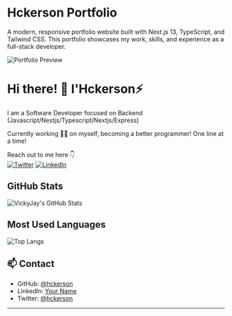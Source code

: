 # Hckerson Portfolio

A modern, responsive portfolio website built with Next.js 13, TypeScript, and Tailwind CSS. This portfolio showcases my work, skills, and experience as a full-stack developer.

![Portfolio Preview](https://res.cloudinary.com/hckerson/image/upload/f_auto,q_auto/v1/profile/hckerson?_a=BAMABkUq0)


# Hi there! 👋 I'Hckerson⚡

I am a Software Developer focused on Backend (Javascript/Nestjs/Typescript/Nextjs/Express)

Currently working 🧑‍💻 on myself, becoming a better programmer! One line at a time!

Reach out to me here 👇  
[![Twitter](https://img.shields.io/badge/Twitter-1DA1F2?style=flat&logo=twitter&logoColor=white)](https://twitter.com/hckerson_jnr)
[![LinkedIn](https://img.shields.io/badge/LinkedIn-0077B5?style=flat&logo=linkedin&logoColor=white)](https://linkedin.com/in/hckerson)

## GitHub Stats
![VickyJay's GitHub Stats](https://github-readme-stats.vercel.app/api?username=hckerson&show_icons=true&theme=dark)

## Most Used Languages
![Top Langs](https://github-readme-stats.vercel.app/api/top-langs/?username=hckerson&layout=compact&theme=dark)
   

## 📫 Contact

- GitHub: [@hckerson](https://github.com/hckerson)
- LinkedIn: [Your Name](https://linkedin.com/in/hckerson)
- Twitter: [@hckerson](https://twitter.com/hckerson)

---

